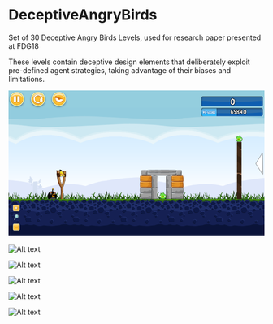 # DeceptiveAngryBirds
Set of 30 Deceptive Angry Birds Levels, used for research paper presented at FDG18

These levels contain deceptive design elements that deliberately exploit pre-defined agent strategies, taking advantage of their biases and limitations.

![Alt text](/level_screenshots/a2.png?raw=true "example level #1")

![Alt text](/example_screenshots/a5.png?raw=true "example level #2")

![Alt text](/example_screenshots/a10.png?raw=true "example level #3")

![Alt text](/example_screenshots/a18.png?raw=true "example level #4")

![Alt text](/example_screenshots/a27.PNG?raw=true "example level #5")

![Alt text](/example_screenshots/a29.png?raw=true "example level #6")
